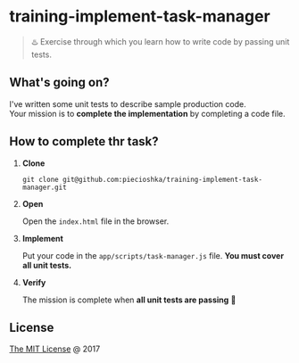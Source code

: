 # training-implement-task-manager

> ♨️ Exercise through which you learn how to write code by passing unit tests.

## What's going on?

I've written some unit tests to describe sample production code.<br/>
Your mission is to **complete the implementation** by completing a code file.

## How to complete thr task?

1. **Clone**

    ```
    git clone git@github.com:piecioshka/training-implement-task-manager.git
    ```

2. **Open**

    Open the `index.html` file in the browser.

3. **Implement**

    Put your code in the `app/scripts/task-manager.js` file. **You must cover all unit tests.**

4. **Verify**

    The mission is complete when **all unit tests are passing** :tada:

## License

[The MIT License](http://piecioshka.mit-license.org) @ 2017
